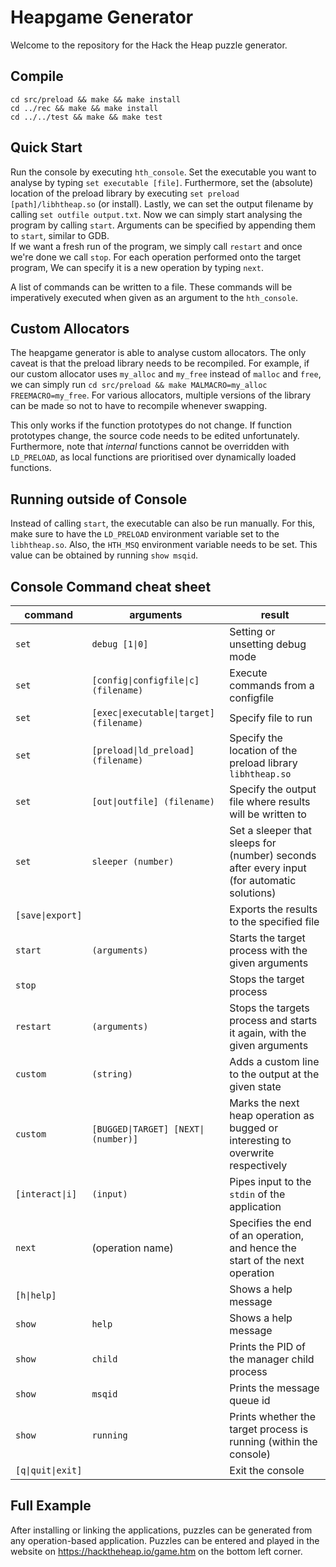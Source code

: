 # Heapgame Generator 
Welcome to the repository for the Hack the Heap puzzle generator. 

## Compile 
`cd src/preload && make && make install`   
`cd ../rec && make && make install`   
`cd ../../test && make && make test`     

## Quick Start
Run the console by executing `hth_console`. 
Set the executable you want to analyse by typing `set executable [file]`. 
Furthermore, set the (absolute) location of the preload library by executing `set preload [path]/libhtheap.so` (or install).
Lastly, we can set the output filename by calling `set outfile output.txt`. 
Now we can simply start analysing the program by calling `start`.
Arguments can be specified by appending them to `start`, similar to GDB.  
If we want a fresh run of the program, we simply call `restart` and once we're done we call `stop`. 
For each operation performed onto the target program, We can specify it is a new operation by typing `next`. 

A list of commands can be written to a file. 
These commands will be imperatively executed when given as an argument to the `hth_console`. 


## Custom Allocators
The heapgame generator is able to analyse custom allocators. 
The only caveat is that the preload library needs to be recompiled. 
For example, if our custom allocator uses `my_alloc` and `my_free` instead of `malloc` and `free`, 
we can simply run `cd src/preload && make MALMACRO=my_alloc FREEMACRO=my_free`. 
For various allocators, multiple versions of the library can be made so not to have to recompile whenever swapping. 

This only works if the function prototypes do not change. 
If function prototypes change, the source code needs to be edited unfortunately. 
Furthermore, note that *internal* functions cannot be overridden with `LD_PRELOAD`, 
as local functions are prioritised over dynamically loaded functions. 


## Running outside of Console
Instead of calling `start`, the executable can also be run manually. 
For this, make sure to have the `LD_PRELOAD` environment variable set to the `libhtheap.so`. 
Also, the `HTH_MSQ` environment variable needs to be set. 
This value can be obtained by running `show msqid`. 


## Console Command cheat sheet 
| command | arguments                | result         | 
| ------- | ------------------------ | -------------- |
| `set`     | `debug [1\|0]`             | Setting or unsetting debug mode | 
| `set`     | `[config\|configfile\|c] (filename)`  | Execute commands from a configfile |
| `set`     | `[exec\|executable\|target] (filename)` | Specify file to run |
| `set`     | `[preload\|ld_preload] (filename)` | Specify the location of the preload library `libhtheap.so` |
| `set`     | `[out\|outfile] (filename)` | Specify the output file where results will be written to |
| `set`     | `sleeper (number)` | Set a sleeper that sleeps for (number) seconds after every input (for automatic solutions) |
| `[save\|export]`     |  | Exports the results to the specified file |
| `start` | `(arguments)` | Starts the target process with the given arguments |
| `stop` | | Stops the target process | 
| `restart` | `(arguments)` | Stops the targets process and starts it again, with the given arguments | 
| `custom` | `(string)` | Adds a custom line to the output at the given state | 
| `custom` | `[BUGGED\|TARGET] [NEXT\|(number)]` | Marks the next heap operation as bugged or interesting to overwrite respectively | 
| `[interact\|i]` | `(input)` | Pipes input to the `stdin` of the application | 
| `next` | (operation name) | Specifies the end of an operation, and hence the start of the next operation | 
| `[h\|help]` | | Shows a help message | 
| `show` | `help` | Shows a help message | 
| `show` | `child` | Prints the PID of the manager child process | 
| `show` | `msqid` | Prints the message queue id | 
| `show` | `running` | Prints whether the target process is running (within the console) | 
| `[q\|quit\|exit]` | | Exit the console |


## Full Example
After installing or linking the applications, puzzles can be generated from any operation-based application. 
Puzzles can be entered and played in the website on https://hacktheheap.io/game.htm on the bottom left corner. 
